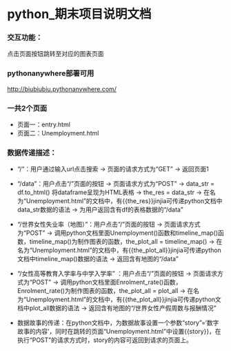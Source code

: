 # python_期末项目说明文档
### 交互功能：  
点击页面按钮跳转至对应的图表页面  
### pythonanywhere部署可用
http://biubiubiu.pythonanywhere.com/  
### 一共2个页面
- 页面一：entry.html 
- 页面二：Unemployment.html
### 数据传递描述：
- “/”：用户通过输入url点击搜索 → 页面的请求方式为“GET” → 返回页面1  
- “/data”：用户点击“/”页面的按钮 → 页面请求方式为“POST” → data_str = df.to_html() 将dataframe呈现为HTML表格 → the_res = data_str → 在名为“Unemployment.html”的文档中，有{{the_res}}jinjia可传递python文档中data_str数据的语法 → 为用户返回含有df的表格数据的“/data”  

- “/世界女性失业率（地图）”：用户点击“/”页面的按钮 → 页面请求方式为“POST” → 调用python文档里面Unemployment()函数和timeline_map()函数，timeline_map()为制作图表的函数，the_plot_all = timeline_map()  → 在名为“Unemployment.html”的文档中，有{{the_plot_all}}jinjia可传递python文档中timeline_map()数据的语法 → 返回含有地图的“/data”

- “/女性高等教育入学率与中学入学率” ：用户点击“/”页面的按钮 → 页面请求方式为“POST” → 调用python文档里面Enrolment_rate()函数，Enrolment_rate()为制作图表的函数，the_plot_all = plot_all  → 在名为“Unemployment.html”的文档中，有{{the_plot_all}}jinjia可传递python文档中plot_all数据的语法 → 返回含有地图的“/世界女性产假周数与报酬情况”

- 数据故事的传递：在python文档中，为数据故事设置一个参数“story”=‘数字故事的内容’，同时在跳转的页面“Unemployment.html”中设置{{story}}，在执行“POST”的请求方式时，story的内容可返回到请求的页面上。
